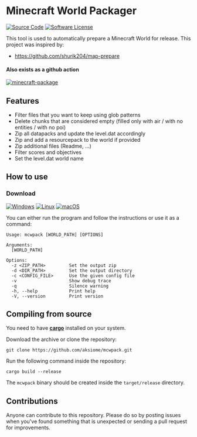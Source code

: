 # Minecraft World Packager

[![Source Code](https://img.shields.io/badge/source-aksiome/mcwpack-4078C0.svg?style=flat-square&labelColor=555555&logo=github)](https://github.com/aksiome/mcwpack)
[![Software License](https://img.shields.io/github/license/aksiome/mcwpack?style=flat-square)](https://github.com/aksiome/mcwpack/blob/master/LICENSE)

This tool is used to automatically prepare a Minecraft World for release. This project was inspired by:
- https://github.com/shurik204/map-prepare

#### Also exists as a github action
[![`minecraft-package`](https://img.shields.io/badge/aksiome/minecraft--package-6f42c1?style=for-the-badge&logo=github-actions&logoColor=white)](https://github.com/aksiome/minecraft-package)

## Features
- Filter files that you want to keep using glob patterns
- Delete chunks that are considered empty (filled only with air / with no entities / with no poi)
- Zip all datapacks and update the level.dat accordingly
- Zip and add a resourcepack to the world if provided
- Zip additional files (Readme, ...)
- Filter scores and objectives
- Set the level.dat world name


## How to use

### Download
[![Windows](https://img.shields.io/badge/windows-0068B6?style=for-the-badge&logo=windows)](https://github.com/aksiome/mcwpack/releases/latest/download/mcwpack-windows.zip)
[![Linux](https://img.shields.io/badge/linux-D97120?style=for-the-badge&logo=linux)](https://github.com/aksiome/mcwpack/releases/latest/download/mcwpack-linux.tar.gz)
[![macOS](https://img.shields.io/badge/macos-777777?style=for-the-badge&logo=apple)](https://github.com/aksiome/mcwpack/releases/latest/download/mcwpack-macos.zip)

You can either run the program and follow the instructions or use it as a command:
```
Usage: mcwpack [WORLD_PATH] [OPTIONS]

Arguments:
  [WORLD_PATH]

Options:
  -z <ZIP_PATH>         Set the output zip
  -d <DIR_PATH>         Set the output directory
  -c <CONFIG_FILE>      Use the given config file
  -v                    Show debug trace
  -q                    Silence warning
  -h, --help            Print help
  -V, --version         Print version
```

## Compiling from source

You need to have **[cargo](https://doc.rust-lang.org/cargo/getting-started/installation.html)** installed on your system.

Download the archive or clone the repository:
```
git clone https://github.com/aksiome/mcwpack.git
```

Run the following command inside the repository:
```
cargo build --release
```
The `mcwpack` binary should be created inside the `target/release` directory.

## Contributions

Anyone can contribute to this repository. Please do so by posting issues when you've found something that is unexpected or sending a pull request for improvements.
